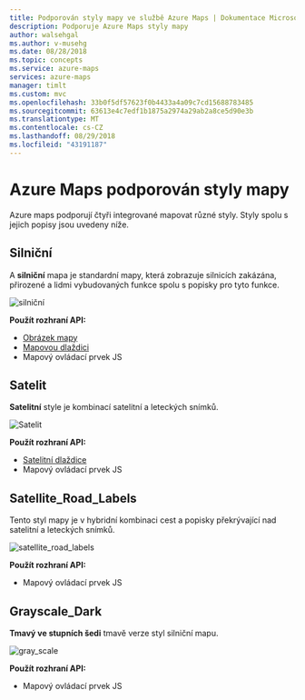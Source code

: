 ```yaml
---
title: Podporován styly mapy ve službě Azure Maps | Dokumentace Microsoftu
description: Podporuje Azure Maps styly mapy
author: walsehgal
ms.author: v-musehg
ms.date: 08/28/2018
ms.topic: concepts
ms.service: azure-maps
services: azure-maps
manager: timlt
ms.custom: mvc
ms.openlocfilehash: 33b0f5df57623f0b4433a4a09c7cd15688783485
ms.sourcegitcommit: 63613e4c7edf1b1875a2974a29ab2a8ce5d90e3b
ms.translationtype: MT
ms.contentlocale: cs-CZ
ms.lasthandoff: 08/29/2018
ms.locfileid: "43191187"
---
```

# <a name="azure-maps-supported-map-styles"></a>Azure Maps podporován styly mapy
Azure maps podporují čtyři integrované mapovat různé styly. Styly spolu s jejich popisy jsou uvedeny níže.

## <a name="road"></a>Silniční
A **silniční** mapa je standardní mapy, která zobrazuje silnicích zakázána, přirozené a lidmi vybudovaných funkce spolu s popisky pro tyto funkce.

![silniční](./media/supported-map-styles/road.png)

**Použít rozhraní API:**
* [Obrázek mapy](https://docs.microsoft.com/rest/api/maps/render/getmapimage)
* [Mapovou dlaždici](https://docs.microsoft.com/rest/api/maps/render/getmaptile)
* Mapový ovládací prvek JS

## <a name="satellite"></a>Satelit 
**Satelitní** style je kombinací satelitní a leteckých snímků.

![Satelit](./media/supported-map-styles/satellite.png)

**Použít rozhraní API:**
* [Satelitní dlaždice](https://docs.microsoft.com/rest/api/maps/render/getmapimagerytilepreview)
* Mapový ovládací prvek JS

## <a name="satelliteroadlabels"></a>Satellite_Road_Labels
Tento styl mapy je v hybridní kombinaci cest a popisky překrývající nad satelitní a leteckých snímků.

![satellite_road_labels](./media/supported-map-styles/satellite_road_labels.png)

**Použít rozhraní API:**
* Mapový ovládací prvek JS

## <a name="grayscaledark"></a>Grayscale_Dark
**Tmavý ve stupních šedi** tmavě verze styl silniční mapu.

![gray_scale](./media/supported-map-styles/grayscale_dark.png)

**Použít rozhraní API:**
* Mapový ovládací prvek JS